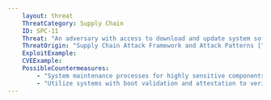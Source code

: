 ```yaml
---
    layout: threat
    ThreatCategory: Supply Chain
    ID: SPC-11
    Threat: "An adversary with access to download and update system software installs a BIOS containing known vulnerabilities for future exploitation."
    ThreatOrigin: "Supply Chain Attack Framework and Attack Patterns [^142]"
    ExploitExample:
    CVEExample:
    PossibleCountermeasures:
        - "System maintenance processes for highly sensitive components such as BIOS should require dual authentication to perform, reducing the likelihood a single adversary can introduce malware"
        - "Utilize systems with boot validation and attestation to verify that only genuine boot code is executed during system start-up, halting start-up if integrity verification for any component fails"
---
```

